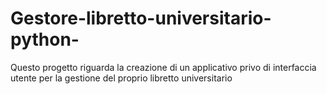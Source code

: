 # Gestore-libretto-universitario-python-
Questo progetto riguarda la creazione di un applicativo privo di interfaccia utente per la gestione del proprio libretto universitario
